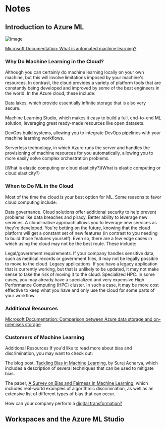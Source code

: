 # Notes

## Introduction to Azure ML

![image](https://user-images.githubusercontent.com/68102477/122037619-19a96180-ce18-11eb-81e9-31b0c7672f77.png)

[Microsoft Documentation: What is automated machine learning?](https://docs.microsoft.com/en-us/azure/machine-learning/concept-automated-ml)

### Why Do Machine Learning in the Cloud?

Although you can certainly do machine learning locally on your own machine, but this will involve limitations imposed by your machine's resources. In contrast, the cloud provides a variety of platform tools that are constantly being developed and improved by some of the best engineers in the world. In the Azure cloud, these include:

Data lakes, which provide essentially infinite storage that is also very secure.

Machine Learning Studio, which makes it easy to build a full, end-to-end ML solution, leveraging great ready-made resources like open datasets.

DevOps build systems, allowing you to integrate DevOps pipelines with your machine learning workflows.

Serverless technology, in which Azure runs the server and handles the provisioning of machine resources for you automatically, allowing you to more easily solve complex orchestration problems.

[What is elastic computing or cloud elasticity?](What is elastic computing or cloud elasticity?)

### When to Do ML in the Cloud

Most of the time the cloud is your best option for ML. Some reasons to favor cloud computing include:

Data governance. Cloud solutions offer additional security to help prevent problems like data breaches and piracy.
Better ability to leverage new services. A cloud-native approach allows you to leverage new services as they're developed. You're betting on the future, knowing that the cloud platform will get a constant set of new features (in contrast to you needing to build those features yourself).
Even so, there are a few edge cases in which using the cloud may not be the best route. These include:

Legal/government requirements. If your company handles sensitive data, such as medical records or government files, it may not be legally possible to move to the cloud.
Legacy applications. If you have a legacy application that is currently working, but that is unlikely to be updated, it may not make sense to take the risk of moving it to the cloud.
Specialized HPC. In some cases, you may already have a specialized and very expensive High Performance Computing (HPC) cluster. In such a case, it may be more cost effective to keep what you have and only use the cloud for some parts of your workflow.

### Additional Resources
[Microsoft Documentation: Comparison between Azure data storage and on-premises storage](https://docs.microsoft.com/en-us/learn/modules/intro-to-data-in-azure/4-comparison-azure-and-on-prem-storage)

### Customers of Machine Learning

Additional Resources
If you'd like to read more about bias and discrimination, you may want to check out:

The blog post, [Tackling Bias in Machine Learning](https://arxiv.org/pdf/1908.09635.pdf), by Suraj Acharya, which includes a description of several techniques that can be used to mitigate bias.

The paper, [A Survey on Bias and Fairness in Machine Learning](https://arxiv.org/pdf/1908.09635.pdf), which includes real-world examples of algorithmic discrimination, as well as an extensive list of different types of bias that can occur.

How can your company perform a [digital transformation?](https://docs.microsoft.com/en-us/learn/modules/enable-digital-transformation/2-what-is-digital-transformation)


## Workspaces and the Azure ML Studio















